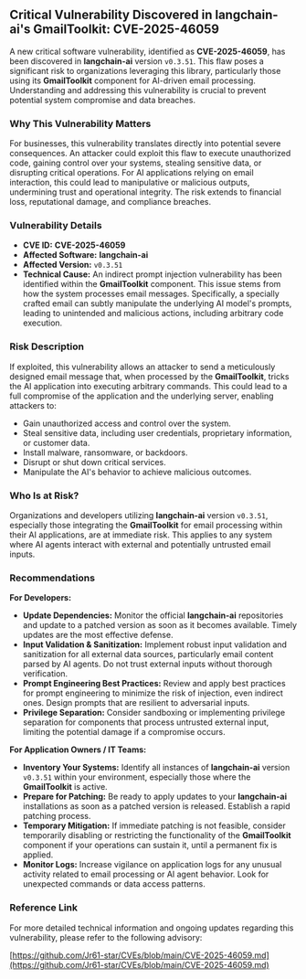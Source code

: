 ## Critical Vulnerability Discovered in **langchain-ai**'s GmailToolkit: **CVE-2025-46059**

A new critical software vulnerability, identified as **CVE-2025-46059**, has been discovered in **langchain-ai** version `v0.3.51`. This flaw poses a significant risk to organizations leveraging this library, particularly those using its **GmailToolkit** component for AI-driven email processing. Understanding and addressing this vulnerability is crucial to prevent potential system compromise and data breaches.

### Why This Vulnerability Matters

For businesses, this vulnerability translates directly into potential severe consequences. An attacker could exploit this flaw to execute unauthorized code, gaining control over your systems, stealing sensitive data, or disrupting critical operations. For AI applications relying on email interaction, this could lead to manipulative or malicious outputs, undermining trust and operational integrity. The risk extends to financial loss, reputational damage, and compliance breaches.

### Vulnerability Details

*   **CVE ID:** **CVE-2025-46059**
*   **Affected Software:** **langchain-ai**
*   **Affected Version:** `v0.3.51`
*   **Technical Cause:** An indirect prompt injection vulnerability has been identified within the **GmailToolkit** component. This issue stems from how the system processes email messages. Specifically, a specially crafted email can subtly manipulate the underlying AI model's prompts, leading to unintended and malicious actions, including arbitrary code execution.

### Risk Description

If exploited, this vulnerability allows an attacker to send a meticulously designed email message that, when processed by the **GmailToolkit**, tricks the AI application into executing arbitrary commands. This could lead to a full compromise of the application and the underlying server, enabling attackers to:

*   Gain unauthorized access and control over the system.
*   Steal sensitive data, including user credentials, proprietary information, or customer data.
*   Install malware, ransomware, or backdoors.
*   Disrupt or shut down critical services.
*   Manipulate the AI's behavior to achieve malicious outcomes.

### Who Is at Risk?

Organizations and developers utilizing **langchain-ai** version `v0.3.51`, especially those integrating the **GmailToolkit** for email processing within their AI applications, are at immediate risk. This applies to any system where AI agents interact with external and potentially untrusted email inputs.

### Recommendations

**For Developers:**

*   **Update Dependencies:** Monitor the official **langchain-ai** repositories and update to a patched version as soon as it becomes available. Timely updates are the most effective defense.
*   **Input Validation & Sanitization:** Implement robust input validation and sanitization for all external data sources, particularly email content parsed by AI agents. Do not trust external inputs without thorough verification.
*   **Prompt Engineering Best Practices:** Review and apply best practices for prompt engineering to minimize the risk of injection, even indirect ones. Design prompts that are resilient to adversarial inputs.
*   **Privilege Separation:** Consider sandboxing or implementing privilege separation for components that process untrusted external input, limiting the potential damage if a compromise occurs.

**For Application Owners / IT Teams:**

*   **Inventory Your Systems:** Identify all instances of **langchain-ai** version `v0.3.51` within your environment, especially those where the **GmailToolkit** is active.
*   **Prepare for Patching:** Be ready to apply updates to your **langchain-ai** installations as soon as a patched version is released. Establish a rapid patching process.
*   **Temporary Mitigation:** If immediate patching is not feasible, consider temporarily disabling or restricting the functionality of the **GmailToolkit** component if your operations can sustain it, until a permanent fix is applied.
*   **Monitor Logs:** Increase vigilance on application logs for any unusual activity related to email processing or AI agent behavior. Look for unexpected commands or data access patterns.

### Reference Link

For more detailed technical information and ongoing updates regarding this vulnerability, please refer to the following advisory:

[https://github.com/Jr61-star/CVEs/blob/main/CVE-2025-46059.md](https://github.com/Jr61-star/CVEs/blob/main/CVE-2025-46059.md)